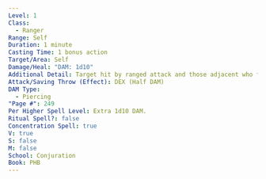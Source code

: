 ```yaml
---
Level: 1
Class:
  - Ranger
Range: Self
Duration: 1 minute
Casting Time: 1 bonus action
Target/Area: Self
Damage/Heal: "DAM: 1d10"
Additional Detail: Target hit by ranged attack and those adjacent who fail save hit by thorns.
Attack/Saving Throw (Effect): DEX (Half DAM)
DAM Type:
  - Piercing
"Page #": 249
Per Higher Spell Level: Extra 1d10 DAM.
Ritual Spell?: false
Concentration Spell: true
V: true
S: false
M: false
School: Conjuration
Book: PHB
---
```

